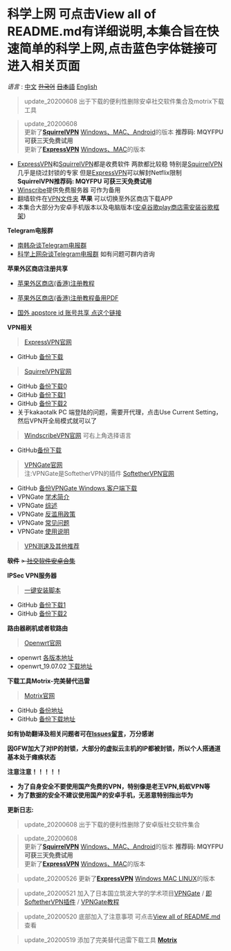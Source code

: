 # 科学上网 可点击View all of README.md有详细说明,**本集合旨在快速简单的科学上网,点击蓝色字体链接可进入相关页面** 

*语言* : [中文](https://github.com/yangqi0425/kexueshangwang/blob/master/README.md) 
         ~~[한국어](https://github.com/yangqi0425/kexueshangwang/blob/master/README-KR.md)~~
         ~~[日本語](https://github.com/yangqi0425/kexueshangwang/blob/master/README-JP.md)~~
         [English](https://github.com/yangqi0425/kexueshangwang/blob/master/README-EN.md)  
         
> update_20200608 出于下载的便利性删除安卓社交软件集合及motrix下载工具 

> update_20200608   
  更新了[**SquirrelVPN**](https://github.com/yangqi0425/kexueshangwang/tree/master/VPN/SquirrelVPN) [Windows、MAC、Android](https://github.com/yangqi0425/kexueshangwang/tree/master/VPN/SquirrelVPN)的版本 **推荐码: MQYFPU  可获三天免费试用**  
  更新了[**ExpressVPN**](https://www.expressrefer.com/refer-a-friend/30-days-free?utm_campaign=refer_friends&utm_medium=copy_link&utm_content=settings_get30daysfree&utm_source=ios_app&referrer_id=14504797) [Windows、MAC](https://github.com/yangqi0425/kexueshangwang/tree/master/VPN/ExpressVPN)的版本   
  
  
- [ExpressVPN](https://www.expressrefer.com/refer-a-friend/30-days-free?utm_campaign=refer_friends&utm_medium=copy_link&utm_content=settings_get30daysfree&utm_source=ios_app&referrer_id=14504797)和[SquirrelVPN](https://www.squirrelvpn.com/)都是收费软件 两款都比较稳 特别是[SquirrelVPN](https://www.squirrelvpn.com/)几乎是绕过封锁的专家 但是[ExpressVPN](https://www.expressrefer.com/refer-a-friend/30-days-free?utm_campaign=refer_friends&utm_medium=copy_link&utm_content=settings_get30daysfree&utm_source=ios_app&referrer_id=14504797)可以解封Netflix限制  
**SquirrelVPN推荐码: MQYFPU  可获三天免费试用**
- [Winscribe](https://chn.windscribe.com/)提供免费服务器 可作为备用       
- 翻墙软件在[VPN文件夹](https://github.com/yangqi0425/kexueshangwang/tree/master/VPN) **苹果** 可以切换至外区商店下载APP  
- 本集合大部分为安卓手机版本以及电脑版本([安卓谷歌play商店需安装谷歌框架](https://github.com/yangqi0425/kexueshangwang/tree/master/%E8%B0%B7%E6%AD%8C%E6%A1%86%E6%9E%B6%E5%AE%89%E8%A3%85))  

**Telegram电报群**
- [南韩杂谈Telegram电报群](https://t.me/South_Korea_Chat)  
- [科学上网杂谈Telegram电报群](https://t.me/KeXueShangWangBa)  如有问题可群内咨询

**苹果外区商店注册共享**
- [苹果外区商店(香港)注册教程](https://www.squirrelvpn.com/ios-register-HK-apple-id.html)  
- [苹果外区商店(香港)注册教程备用PDF](https://github.com/yangqi0425/kexueshangwang/blob/master/Image%20%26%20PDF/%E9%A6%99%E6%B8%AF%E8%8B%B9%E6%9E%9C%E5%95%86%E5%BA%97Appstore%20ID%E6%B3%A8%E5%86%8C%E6%95%99%E7%A8%8B/%E9%A6%99%E6%B8%AF%E8%8B%B9%E6%9E%9C%E5%95%86%E5%BA%97Appstore%20ID%E6%B3%A8%E5%86%8C%E6%95%99%E7%A8%8B.pdf) 

-  [国外 appstore id 账号共享 点这个链接](https://github.com/shadowrocketHelp/help/wiki/%E5%9B%BD%E5%A4%96-appstore-id-%E8%B4%A6%E5%8F%B7%E5%88%86%E4%BA%AB) 


**VPN相关**    
> [ExpressVPN官网](https://www.expressvpn.com/) 
  - GitHub [备份下载](https://github.com/yangqi0425/kexueshangwang/tree/master/VPN/ExpressVPN)

> [SquirrelVPN官网](https://www.squirrelvpn.com/) 
  - GitHub [备份下载0](https://github.com/yangqi0425/kexueshangwang/tree/master/VPN/SquirrelVPN)
  - GitHub [备份下载1](https://github.com/yangqi0425/download)  
  - GitHub [备份下载2](https://github.com/squirrelvpn/download/blob/master/README.md)  
  - 关于kakaotalk PC 端登陆的问题，需要开代理，点击Use Current Setting，然后VPN开全局模式就可以了
  
> [WindscribeVPN官网](https://chn.windscribe.com/) 可右上角选择语言              
  - GitHub[备份下载](https://github.com/yangqi0425/kexueshangwang/tree/master/VPN/Windscribe)
  
> [VPNGate官网](https://www.vpngate.net/cn/)  
  注:VPNGate是SoftetherVPN的插件 [SoftetherVPN官网](https://www.softether.org/)
  - GitHub [备份VPNGate Windows 客户端下载](https://github.com/yangqi0425/kexueshangwang/tree/master/VPN/VPNGate_Softether%20VPN)  
  - VPNGate [学术简介](https://github.com/yangqi0425/kexueshangwang/blob/master/Image%20%26%20PDF/VPNGate%E4%BD%BF%E7%94%A8%E6%95%99%E7%A8%8B/%E5%85%B3%E4%BA%8E%20VPN%20Gate%20%E5%AD%A6%E6%9C%AF%E9%A1%B9%E7%9B%AE.pdf)  
  - VPNGate [综述](https://github.com/yangqi0425/kexueshangwang/blob/master/Image%20%26%20PDF/VPNGate%E4%BD%BF%E7%94%A8%E6%95%99%E7%A8%8B/VPN%20Gate%20%E7%BB%BC%E8%BF%B0.pdf)  
  - VPNGate [反滥用政策](https://github.com/yangqi0425/kexueshangwang/blob/master/Image%20%26%20PDF/VPNGate%E4%BD%BF%E7%94%A8%E6%95%99%E7%A8%8B/VPN%20Gate%20%E5%8F%8D%E6%BB%A5%E7%94%A8%E6%94%BF%E7%AD%96.pdf)  
  - VPNGate [常见问题](https://github.com/yangqi0425/kexueshangwang/blob/master/Image%20%26%20PDF/VPNGate%E4%BD%BF%E7%94%A8%E6%95%99%E7%A8%8B/VPN%20Gate%20FAQ%20(%E5%B8%B8%E9%97%AE%E9%97%AE%E9%A2%98).pdf)  
  - VPNGate [使用说明](https://github.com/yangqi0425/kexueshangwang/tree/master/Image%20%26%20PDF/VPNGate%E4%BD%BF%E7%94%A8%E6%95%99%E7%A8%8B) 
  
> [VPN测速及其他推荐](https://10beasts.net/)  

~~**软件**~~
~~> [社交软件安卓合集](https://github.com/yangqi0425/kexueshangwang/tree/master/%E7%A4%BE%E4%BA%A4%E5%AA%92%E4%BD%93%E8%BD%AF%E4%BB%B6%E5%90%88%E9%9B%86%E5%AE%89%E5%8D%93%E7%89%88)~~

**IPSec VPN服务器**
> [一键安装脚本](https://github.com/yangqi0425/setup-ipsec-vpn/blob/master/README-zh.md)  
  - GitHub [备份下载1](https://github.com/yangqi0425/setup-ipsec-vpn)  
  - GitHub [备份下载2](https://github.com/hwdsl2/setup-ipsec-vpn)  

**路由器刷机或者软路由**    
> [Openwrt官网](https://openwrt.org/start?id=zh/start)
  - openwrt [各版本地址](https://github.com/yangqi0425/openwrt/releases)  
  - openwrt_19.07.02 [下载地址](https://github.com/yangqi0425/openwrt/releases/tag/v19.07.2)  
  
**下载工具Motrix-完美替代迅雷**  
> [Motrix官网](https://motrix.app/)  
  - GitHub [备份地址](https://github.com/yangqi0425/Motrix)  
  - GitHub [备份下载地址](https://github.com/agalwood/Motrix/releases)    
  
  
**如有协助翻译及相关问题者可在[Issues留言](https://github.com/yangqi0425/kexueshangwang/issues)，万分感谢**  

**因GFW加大了对IP的封锁，大部分的虚拟云主机的IP都被封锁，所以个人搭通道基本处于瘫痪状态**  

**注意注意！！！！！**  
- **为了自身安全不要使用国产免费的VPN，特别像是老王VPN,蚂蚁VPN等**  
- **为了数据的安全不建议使用国产的安卓手机，无恶意特别指出华为**
 
**更新日志:**
> update_20200608 出于下载的便利性删除了安卓版社交软件集合  

> update_20200608   
  更新了[**SquirrelVPN**](https://github.com/yangqi0425/kexueshangwang/tree/master/VPN/SquirrelVPN) [Windows、MAC、Android](https://github.com/yangqi0425/kexueshangwang/tree/master/VPN/SquirrelVPN)的版本 **推荐码: MQYFPU  可获三天免费试用**  
  更新了[**ExpressVPN**](https://www.expressrefer.com/refer-a-friend/30-days-free?utm_campaign=refer_friends&utm_medium=copy_link&utm_content=settings_get30daysfree&utm_source=ios_app&referrer_id=14504797) [Windows、MAC](https://github.com/yangqi0425/kexueshangwang/tree/master/VPN/ExpressVPN)的版本 

> update_20200526 更新了[**ExpressVPN**](https://www.expressrefer.com/refer-a-friend/30-days-free?utm_campaign=refer_friends&utm_medium=copy_link&utm_content=settings_get30daysfree&utm_source=ios_app&referrer_id=14504797) [Windows MAC LINUX](https://github.com/yangqi0425/kexueshangwang/tree/master/VPN/ExpressVPN)的版本   

> update_20200521 加入了日本国立筑波大学的学术项目[VPNGate](https://github.com/yangqi0425/kexueshangwang/tree/master/VPN/VPNGate_Softether%20VPN)  / [即SoftetherVPN插件](https://www.softether.org/) / [VPNGate教程](https://github.com/yangqi0425/kexueshangwang/tree/master/Image%20%26%20PDF/VPNGate%E4%BD%BF%E7%94%A8%E6%95%99%E7%A8%8B)  

> update_20200520 底部加入了注意事项 可点击[View all of README.md](https://github.com/yangqi0425/kexueshangwang/blob/master/README.md)查看  
 
> update_20200519 添加了完美替代迅雷下载工具 **[Motrix](https://github.com/yangqi0425/Motrix)**
